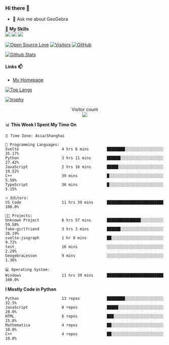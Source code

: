 ### Hi there 👋

<!--
**wuyudi/wuyudi** is a ✨ _special_ ✨ repository because its `README.md` (this file) appears on your GitHub profile.

Here are some ideas to get you started:

- 🔭 I’m currently working on ...
- 🌱 I’m currently learning ...
- 👯 I’m looking to collaborate on ...
- 🤔 I’m looking for help with ...

- 📫 How to reach me: ...
- 😄 Pronouns: ...
- ⚡ Fun fact: ...
-->

- 💬 Ask me about GeoGebra

🌟 **My Skills**  
![](https://img.shields.io/badge/-Python-3e74a2?style=flat-square&logo=Python&logoColor=fff)
![](https://img.shields.io/badge/-Mathematica-3e74a2?style=flat-square&logo=Wolfram&logoColor=fff)
![](https://img.shields.io/badge/-C%2B%2B-3e74a2?style=flat-square&logo=C%2B%2B&logoColor=fff)

[![Open Source Love](https://badges.frapsoft.com/os/v1/open-source.svg?v=103)](https://github.com/wuyudi/)
[![Visitors](https://visitor-badge.glitch.me/badge?page_id=wuyudi.wuyudi)](https://github.com/wuyudi/)
[![GitHub](https://img.shields.io/github/followers/wuyudi.svg?lable=GitHub&style=social)](https://github.com/wuyudi/)

[![Github Stats](https://github-readme-stats.vercel.app/api?username=wuyudi&show_icons=true)](https://github.com/wuyudi/)

#### Links 📫

* [My Homepage](https://wuyudi.github.io/blog/)

[![Top Langs](https://github-readme-stats.vercel.app/api/top-langs/?username=wuyudi&hide=HTML,jupyter%20notebook&layout=compact)](https://github.com/wuyudi/github-readme-stats)

[![trophy](https://github-profile-trophy.vercel.app/?username=wuyudi&theme=onedark)](https://github.com/ryo-ma/github-profile-trophy)

<p align="center"> 
  Visitor count<br>
  <img src="https://profile-counter.glitch.me/wuyudi/count.svg" />
</p>

<!--START_SECTION:waka-->
📊 **This Week I Spent My Time On** 

```text
⌚︎ Time Zone: Asia/Shanghai

💬 Programming Languages: 
Svelte                   4 hrs 6 mins        ████████░░░░░░░░░░░░░░░░░   35.17% 
Python                   3 hrs 11 mins       ██████░░░░░░░░░░░░░░░░░░░   27.42% 
JavaScript               2 hrs 16 mins       █████░░░░░░░░░░░░░░░░░░░░   19.52% 
C++                      39 mins             █░░░░░░░░░░░░░░░░░░░░░░░░   5.58% 
TypeScript               36 mins             █░░░░░░░░░░░░░░░░░░░░░░░░   5.15%

🔥 Editors: 
VS Code                  11 hrs 39 mins      █████████████████████████   100.0%

🐱‍💻 Projects: 
Unknown Project          6 hrs 57 mins       ███████████████░░░░░░░░░░   59.58% 
fake-girlfriend          3 hrs 3 mins        ██████░░░░░░░░░░░░░░░░░░░   26.19% 
svelte-jsxgraph          1 hr 8 mins         ██░░░░░░░░░░░░░░░░░░░░░░░   9.72% 
test_                    16 mins             ░░░░░░░░░░░░░░░░░░░░░░░░░   2.29% 
GeogebraLesson           9 mins              ░░░░░░░░░░░░░░░░░░░░░░░░░   1.36%

💻 Operating System: 
Windows                  11 hrs 39 mins      █████████████████████████   100.0%

```

**I Mostly Code in Python** 

```text
Python                   13 repos            ████████░░░░░░░░░░░░░░░░░   32.5% 
JavaScript               8 repos             █████░░░░░░░░░░░░░░░░░░░░   20.0% 
HTML                     6 repos             ███░░░░░░░░░░░░░░░░░░░░░░   15.0% 
Mathematica              4 repos             ██░░░░░░░░░░░░░░░░░░░░░░░   10.0% 
C++                      4 repos             ██░░░░░░░░░░░░░░░░░░░░░░░   10.0%

```



<!--END_SECTION:waka-->
